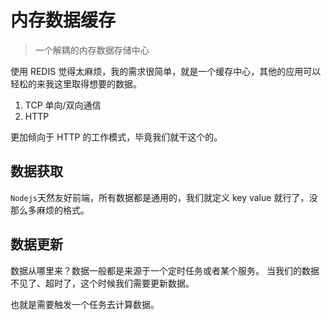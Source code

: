 # 内存数据缓存

> 一个解耦的内存数据存储中心

使用 REDIS 觉得太麻烦，我的需求很简单，就是一个缓存中心，其他的应用可以轻松的来我这里取得想要的数据。

1. TCP 单向/双向通信
2. HTTP

更加倾向于 HTTP 的工作模式，毕竟我们就干这个的。

## 数据获取

`Nodejs`天然友好前端，所有数据都是通用的，我们就定义 key value 就行了，没那么多麻烦的格式。

## 数据更新

数据从哪里来？数据一般都是来源于一个定时任务或者某个服务。
当我们的数据不见了、超时了，这个时候我们需要更新数据。

也就是需要触发一个任务去计算数据。
